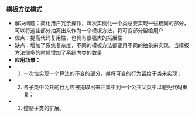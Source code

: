 ### 模板方法模式
* 解决问题：简化用户冗余操作，每次实例化一个类总要实现一些相同的部分，可以将这些部分抽离出来作为一个模板方法，将可变部分留给用户
* 优点：提高代码复用性，也具有很强大的拓展性
* 缺点：增加了系统复杂度，不同的模板方法都要用不同的抽象来实现，当模板方法很多的时候增加了系统内类的数量
* **应用场景：**
* 1. 一次性实现一个算法的不变的部分，并将可变的行为留给子类来实现；
* 2. 各子类中公共的行为应被提取出来并集中到一个公共父类中以避免代码重复；
* 3. 控制子类的扩展。 